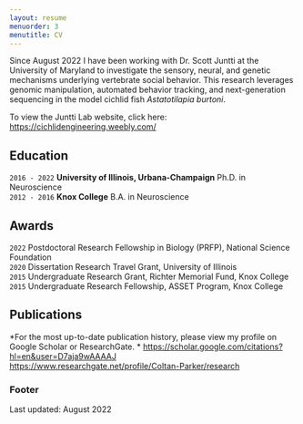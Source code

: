 ```yaml
---
layout: resume
menuorder: 3
menutitle: CV
---
```


Since August 2022 I have been working with Dr. Scott Juntti at the University of Maryland to investigate the sensory, neural, and genetic mechanisms underlying vertebrate social behavior. This research leverages genomic manipulation, automated behavior tracking, and next-generation sequencing in the model cichlid fish *Astatotilapia burtoni*.  

To view the Juntti Lab website, click here: https://cichlidengineering.weebly.com/

## Education
`2016 - 2022`
__University of Illinois, Urbana-Champaign__
Ph.D. in Neuroscience  
`2012 - 2016`
__Knox College__
B.A. in Neuroscience 

## Awards
`2022`
Postdoctoral Research Fellowship in Biology (PRFP), National Science Foundation  
`2020`
Dissertation Research Travel Grant, University of Illinois  
`2015`
Undergraduate Research Grant, Richter Memorial Fund, Knox College  
`2015`
Undergraduate Research Fellowship, ASSET Program, Knox College  

## Publications
*For the most up-to-date publication history, please view my profile on Google Scholar or ResearchGate.  * 
https://scholar.google.com/citations?hl=en&user=D7aja9wAAAAJ  
https://www.researchgate.net/profile/Coltan-Parker/research

### Footer
Last updated: August 2022
